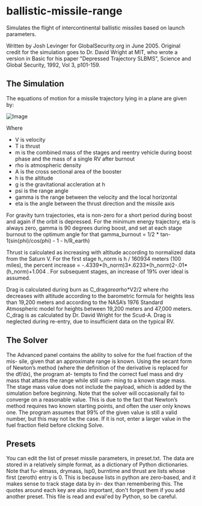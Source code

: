 # ballistic-missile-range


Simulates the flight of intercontinental ballistic missiles based on launch parameters.

Written by Josh Levinger for GlobalSecurity.org in June 2005. Original credit for the simulation goes to Dr. David Wright at MIT, who wrote a version in Basic for his paper "Depressed Trajectory SLBMS", Science and Global Security, 1992, Vol 3, p101-159.

## The Simulation

The equations of motion for a missile trajectory lying in a plane are given by:

![Image](../blob/range_equations.png?raw=true)

Where

* V is velocity
* T is thrust
* m is the combined mass of the stages and reentry vehicle during boost phase and the mass of a single RV after burnout
* rho is atmospheric density
* A is the cross sectional area of the booster
* h is the altitude
* g is the gravitational accleration at h
* psi is the range angle
* gamma is the range between the velocity and the local horizontal
* eta is the angle between the thrust direction and the missile axis

For gravity turn trajectories, eta is non-zero for a short period during boost and again if the orbit is depressed. For the minimum energy trajectory, eta is always zero, gamma is 90 degrees during boost, and set at each stage burnout to the optimum angle for that gamma_burnout = 1/2 * tan-1(sin(phi)/cos(phi) - 1 - h/R_earth)

Thrust is calculated as increasing with altitude according to normalized data from the Saturn V. For the first stage h_norm is h / 160934 meters (100 miles), the percent increase = -.4339*(h_norm)3+.6233*(h_norm)2-.01*(h_norm)+1.004 . For subsequent stages, an increase of 19% over ideal is assumed.

Drag is calculated during burn as C_drag*area*rho*V2/2 where rho decreases with altitude according to the barometric formula for heights less than 19,200 meters and according to the NASA’s 1976 Standard Atmospheric model for heights between 19,200 meters and 47,000 meters. C_drag is as calculated by Dr. David Wright for the Scud-A. Drag is neglected during re-entry, due to insufficient data on the typical RV.

## The Solver

The Advanced panel contains the ability to solve for the fuel fraction of the mis- sile, given that an approximate range is known. Using the secant form of Newton’s method (where the definition of the derivative is replaced for the df/dx), the program at- tempts to find the correct fuel mass and dry mass that attains the range while still sum- ming to a known stage mass. The stage mass value does not include the payload, which is added by the simulation before beginning.
Note that the solver will occasionally fail to converge on a reasonable value. This is due to the fact that Newton’s method requires two known starting points, and often the user only knows one. The program assumes that 99% of the given value is still a valid number, but this may not be the case. If it is not, enter a larger value in the fuel fraction field before clicking Solve.

## Presets

You can edit the list of preset missile parameters, in preset.txt. The data are stored in a relatively simple format, as a dictionary of Python dictionaries. Note that fu- elmass, drymass, Isp0, burntime and thrust are lists whose first (zeroth) entry is 0. This is because lists in python are zero-based, and it makes sense to track stage data by in- dex than remembering this. The quotes around each key are also important, don't forget them if you add another preset. This file is read and eval'ed by Python, so be careful.